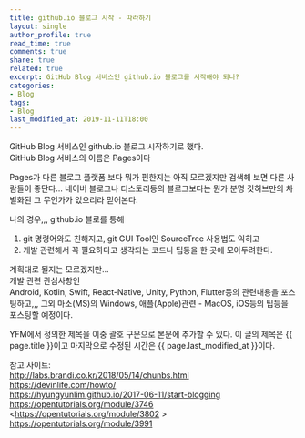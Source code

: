 ```yaml
---
title: github.io 블로그 시작 - 따라하기
layout: single
author_profile: true
read_time: true
comments: true
share: true
related: true
excerpt: GitHub Blog 서비스인 github.io 블로그를 시작해야 되나?
categories:
- Blog
tags:
- Blog
last_modified_at: 2019-11-11T18:00
---
```


GitHub Blog 서비스인 github.io 블로그 시작하기로 했다.  
GitHub Blog 서비스의 이름은 Pages이다

Pages가 다른 블로그 플랫폼 보다 뭐가 편한지는 아직 모르겠지만
검색해 보면 다른 사람들이 좋단다...
네이버 블로그나 티스토리등의 블로그보다는 뭔가 분명 깃허브만의
차별화된 그 무언가가 있으리라 믿어본다.

나의 경우,,, github.io 블로를 통해  
1)  git 명령어와도 친해지고, git GUI  Tool인 SourceTree 사용법도 익히고  
2)  개발 관련해서 꼭 필요하다고 생각되는 코드나 팁등을 한 곳에 모아두려한다.   

계획대로 될지는 모르겠지만...  
개발 관련 관심사항인  
Android, Kotlin, Swift, React-Native, Unity, Python, Flutter등의 관련내용을 포스팅하고,,,  그외 마소(MS)의 Windows,  애플(Apple)관련 - MacOS, iOS등의 팁등을 포스팅할 예정이다.


YFM에서 정의한 제목을 이중 괄호 구문으로 본문에 추가할 수 있다.
이 글의 제목은 {{ page.title }}이고
마지막으로 수정된 시간은 {{ page.last_modified_at }}이다.  

참고 사이트:  
<http://labs.brandi.co.kr/2018/05/14/chunbs.html>  
<https://devinlife.com/howto/>  
<https://hyungyunlim.github.io/2017-06-11/start-blogging>  
<https://opentutorials.org/module/3746>   
<https://opentutorials.org/module/3802 >  
<https://opentutorials.org/module/3991>